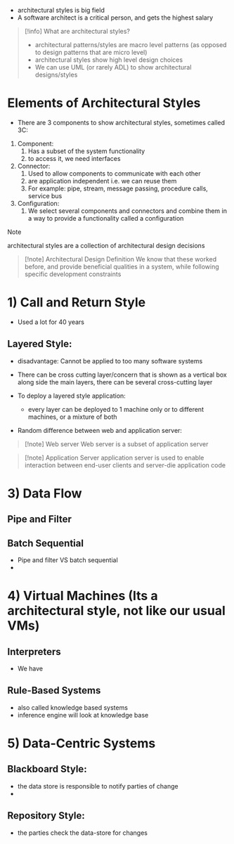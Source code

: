 - architectural styles is big field
- A software architect is a critical person, and gets the highest salary
>[!info] What are architectural styles?
>- architectural patterns/styles are macro level patterns (as opposed to design patterns that are micro level)
>- architectural styles show high level design choices
>- We can use UML (or rarely ADL) to show architectural designs/styles 
# Elements of Architectural Styles
- There are 3 components to show architectural styles, sometimes called 3C:
1) Component:
	1) Has a subset of the system functionality
	2) to access it, we need interfaces
2) Connector:
	1) Used to allow components to communicate with each other
	2) are application independent i.e. we can reuse them
	3) For example: pipe, stream, message passing, procedure calls, service bus
3) Configuration:
	1) We select several components and connectors and combine them in a way to provide a functionality called a configuration

>[!note]
>architectural styles are a collection of architectural design decisions

>[!note] Architectural Design Definition
>We know that these worked before, and provide beneficial qualities in a system, while following specific development constraints
# 1) Call and Return Style
- Used a lot for 40 years
## Layered Style:
- disadvantage: Cannot be applied to too many software systems
- There can be cross cutting layer/concern that is shown as a vertical box along side the main layers, there can be several cross-cutting layer

- To deploy a layered style application:
	- every layer can be deployed to 1 machine only or to different machines, or a mixture of both

- Random difference between web and application server:
>[!note] Web server
>Web server is a subset of application server

>[!note] Application Server
>application server is used to enable interaction between end-user clients and server-die application code

# 3) Data Flow
## Pipe and Filter
## Batch Sequential

- Pipe and filter VS batch sequential
- 

# 4) Virtual Machines (Its a architectural style, not like our usual VMs)
## Interpreters
- We have 
## Rule-Based Systems
- also called knowledge based systems
- inference engine will look at knowledge base 
# 5) Data-Centric Systems
## Blackboard Style:
- the data store is responsible to notify parties of change
- 
## Repository Style:
- the parties check the data-store for changes